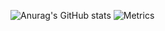 ![Anurag's GitHub stats](https://github-readme-stats.vercel.app/api?username=ygwbl&show_icons=true)
![Metrics](https://metrics.lecoq.io/ygwbl?template=classic&stargazers=1&reactions=1&people=1&notable=1&achievements=1&pagespeed=1&tweets=1&base=header%2C%20activity%2C%20community%2C%20repositories%2C%20metadata&base.indepth=false&base.hireable=false&base.skip=false&stargazers=false&stargazers.charts=true&stargazers.charts.type=chartist&stargazers.worldmap=true&stargazers.worldmap.sample=0&reactions=false&reactions.limit=200&reactions.limit.issues=100&reactions.limit.discussions=100&reactions.limit.discussions.comments=100&reactions.days=0&reactions.display=absolute&people=false&people.limit=24&people.identicons=false&people.identicons.hide=false&people.size=28&people.types=followers%2C%20following&people.shuffle=false&achievements=false&achievements.threshold=C&achievements.secrets=true&achievements.display=detailed&achievements.limit=0&notable=false&notable.from=all&notable.repositories=false&notable.indepth=false&notable.types=commit&notable.self=false&pagespeed=false&pagespeed.url=.user.website&pagespeed.detailed=true&pagespeed.screenshot=true&pagespeed.pwa=true&tweets=false&tweets.user=nanzhi27&tweets.attachments=false&tweets.limit=2&config.timezone=Asia%2FShanghai)

